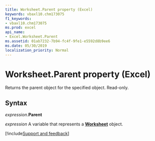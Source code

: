 ```yaml
---
title: Worksheet.Parent property (Excel)
keywords: vbaxl10.chm173075
f1_keywords:
- vbaxl10.chm173075
ms.prod: excel
api_name:
- Excel.Worksheet.Parent
ms.assetid: 01ab7232-7b94-fc4f-9fe1-e5592d8b9ee6
ms.date: 05/30/2019
localization_priority: Normal
---
```



# Worksheet.Parent property (Excel)

Returns the parent object for the specified object. Read-only.


## Syntax

_expression_.**Parent**

_expression_ A variable that represents a **[Worksheet](Excel.Worksheet.md)** object.




[!include[Support and feedback](~/includes/feedback-boilerplate.md)]